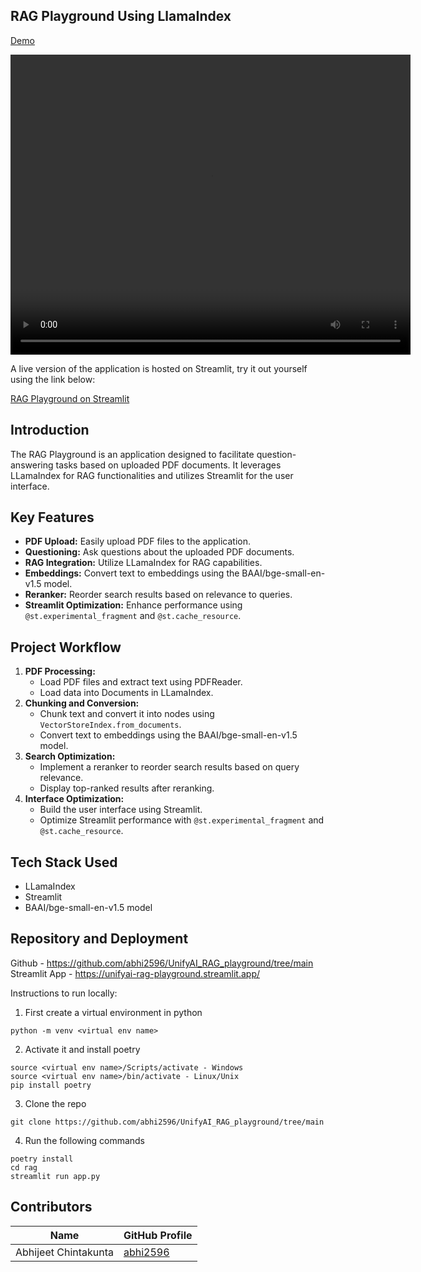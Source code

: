 ## RAG Playground Using LlamaIndex
[Demo](https://github.com/abhi2596/rag_demo/assets/80634226/08f6c7c4-65e3-49b4-bfb1-9a5db2cce248)

<video width="640" height="480" autoplay>
  <source src="../../../../_static/RAG_LlamaIndex.mp4" type="video/mp4">
Your browser does not support the video tag.
</video>

A live version of the application is hosted on Streamlit, try it out yourself using the link below: 

[RAG Playground on Streamlit](https://unifyai-rag-playground.streamlit.app/)

## Introduction 

The RAG Playground is an application designed to facilitate question-answering tasks based on uploaded PDF documents. It leverages LLamaIndex for RAG functionalities and utilizes Streamlit for the user interface.

## Key Features

- **PDF Upload:** Easily upload PDF files to the application.
- **Questioning:** Ask questions about the uploaded PDF documents.
- **RAG Integration:** Utilize LLamaIndex for RAG capabilities.
- **Embeddings:** Convert text to embeddings using the BAAI/bge-small-en-v1.5 model.
- **Reranker:** Reorder search results based on relevance to queries.
- **Streamlit Optimization:** Enhance performance using `@st.experimental_fragment` and `@st.cache_resource`.

## Project Workflow

1. **PDF Processing:**
   - Load PDF files and extract text using PDFReader.
   - Load data into Documents in LLamaIndex.
2. **Chunking and Conversion:**
   - Chunk text and convert it into nodes using `VectorStoreIndex.from_documents`.
   - Convert text to embeddings using the BAAI/bge-small-en-v1.5 model.
3. **Search Optimization:**
   - Implement a reranker to reorder search results based on query relevance.
   - Display top-ranked results after reranking.
4. **Interface Optimization:**
   - Build the user interface using Streamlit.
   - Optimize Streamlit performance with `@st.experimental_fragment` and `@st.cache_resource`.

## Tech Stack Used

- LLamaIndex
- Streamlit
- BAAI/bge-small-en-v1.5 model

## Repository and Deployment
Github - https://github.com/abhi2596/UnifyAI_RAG_playground/tree/main
Streamlit App - https://unifyai-rag-playground.streamlit.app/

Instructions to run locally:

1. First create a virtual environment in python 

```
python -m venv <virtual env name>
```
2. Activate it and install poetry 

```
source <virtual env name>/Scripts/activate - Windows
source <virtual env name>/bin/activate - Linux/Unix
pip install poetry
```
3. Clone the repo

```
git clone https://github.com/abhi2596/UnifyAI_RAG_playground/tree/main
```
4. Run the following commands

```
poetry install 
cd rag
streamlit run app.py
```

## Contributors

| Name | GitHub Profile |
|------|----------------|
| Abhijeet Chintakunta | [abhi2596](https://github.com/abhi2596) |
